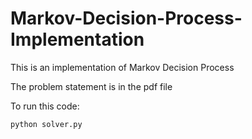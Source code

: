# Markov-Decision-Process-Implementation
This is an implementation of Markov Decision Process

The problem statement is in the pdf file

To run this code: 

    python solver.py
 

